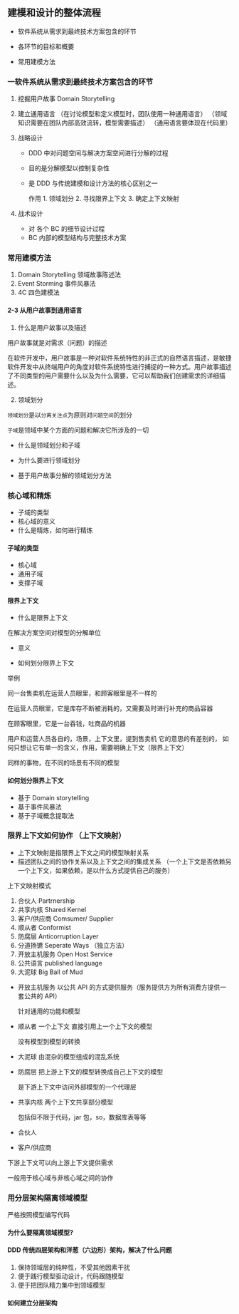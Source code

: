 ## 建模和设计的整体流程

- 软件系统从需求到最终技术方案包含的环节

- 各环节的目标和概要

- 常用建模方法

### 一软件系统从需求到最终技术方案包含的环节

1. 挖掘用户故事
   Domain Storytelling
2. 建立通用语言
   （在讨论模型和定义模型时，团队使用一种通用语言）
   （领域知识需要在团队内部高效流转，模型需要描述）
   （通用语言要体现在代码里）
3. 战略设计

   - DDD 中对问题空间与解决方案空间进行分解的过程
   - 目的是分解模型以控制复杂性
   - 是 DDD 与传统建模和设计方法的核心区别之一

     作用 1. 领域划分 2. 寻找限界上下文 3. 确定上下文映射

4. 战术设计
   - 对 各个 BC 的细节设计过程
   - BC 内部的模型结构与完整技术方案

### 常用建模方法

1. Domain Storytelling 领域故事陈述法
2. Event Storming 事件风暴法
3. 4C 四色建模法

#### 2-3 从用户故事到通用语言

1. 什么是用户故事以及描述

用户故事就是对需求（问题）的描述

在软件开发中，用户故事是一种对软件系统特性的非正式的自然语言描述，是敏捷软件开发中从终端用户的角度对软件系统特性进行捕捉的一种方式。用户故事描述了不同类型的用户需要什么以及为什么需要，它可以帮助我们创建需求的详细描述。

2. 领域划分

`领域划分`是以`分离关注点`为原则对`问题空间`的划分

`子域`是领域中某个方面的问题和解决它所涉及的一切

- 什么是领域划分和子域

- 为什么要进行领域划分

- 基于用户故事分解的领域划分方法

### 核心域和精炼

- 子域的类型
- 核心域的意义
- 什么是精炼，如何进行精炼

#### 子域的类型

- 核心域
- 通用子域
- 支撑子域

#### 限界上下文

- 什么是限界上下文

在解决方案空间对模型的分解单位

- 意义

- 如何划分限界上下文

举例

同一台售卖机在运营人员眼里，和顾客眼里是不一样的

在运营人员眼里，它是库存不断被消耗的，又需要及时进行补充的商品容器

在顾客眼里，它是一台吞钱，吐商品的机器

用户和运营人员各自的，场景，上下文里，提到售卖机 它的意思的有差别的，
如何只想让它有单一的含义，作用，需要明确上下文（限界上下文）

同样的事物，在不同的场景有不同的模型

#### 如何划分限界上下文

- 基于 Domain storytelling
- 基于事件风暴法
- 基于子域概念提取法

### 限界上下文如何协作 （上下文映射）

- 上下文映射是指限界上下文之间的模型映射关系
- 描述团队之间的协作关系以及上下文之间的集成关系 （一个上下文是否依赖另一个上下文，如果依赖，是以什么方式提供自己的服务）

上下文映射模式

1. 合伙人 Partrnership
2. 共享内核 Shared Kernel
3. 客户/供应商 Comsumer/ Supplier
4. 顺从者 Conformist
5. 防腐层 Anticorruption Layer
6. 分道扬镳 Seperate Ways （独立方法）
7. 开放主机服务 Open Host Service
8. 公共语言 published language
9. 大泥球 Big Ball of Mud

- 开放主机服务
  以公共 API 的方式提供服务（服务提供方为所有消费方提供一套公共的 API）

  针对通用的功能和模型

- 顺从者
  一个上下文 直接引用上一个上下文的模型

  没有模型到模型的转换

- 大泥球
  由混杂的模型组成的混乱系统

- 防腐层
  把上游上下文的模型转换成自己上下文的模型

  是下游上下文中访问外部模型的一个代理层

- 共享内核
  两个上下文共享部分模型

  包括但不限于代码，jar 包，so，数据库表等等

- 合伙人

- 客户/供应商

下游上下文可以向上游上下文提供需求

一般用于核心域与非核心域之间的协作

### 用分层架构隔离领域模型

严格按照模型编写代码

#### 为什么要隔离领域模型?

#### DDD 传统四层架构和洋葱（六边形）架构，解决了什么问题

1. 保持领域层的纯粹性，不受其他因素干扰
2. 便于践行模型驱动设计，代码跟随模型
3. 便于把团队精力集中到领域模型

#### 如何建立分层架构
